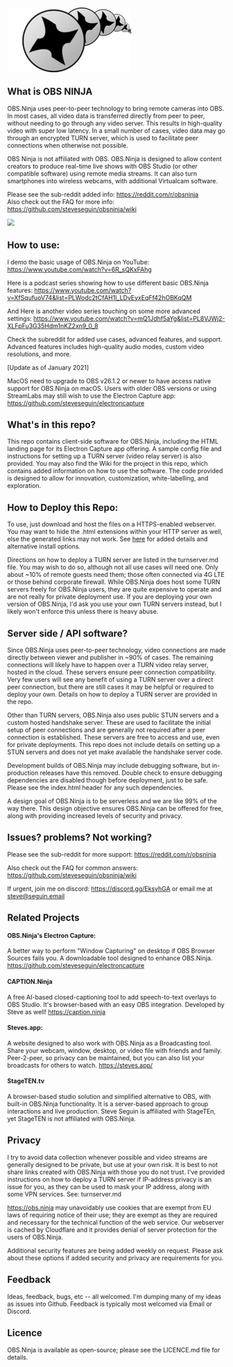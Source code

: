 
<img src="images/obsNinja_logo_full.png" alt="Logo by brimace" data-canonical-src="https://gyazo.com/eb5c5741b6a9a16c692170a41a49c858.png" height="150" />

## What is OBS NINJA
OBS.Ninja uses peer-to-peer technology to bring remote cameras into OBS. In most cases, all video data is transferred directly from peer to peer, without needing to go through any video server. This results in high-quality video with super low latency. In a small number of cases, video data may go through an encrypted TURN server, which is used to facilitate peer connections when otherwise not possible.

OBS Ninja is not affiliated with OBS. OBS.Ninja is designed to allow content creators to produce real-time live shows with OBS Studio (or other compatible software) using remote media streams. It can also turn smartphones into wireless webcams, with additional Virtualcam software. 

Please see the sub-reddit added info: https://reddit.com/r/obsninja  
Also check out the FAQ for more info: https://github.com/steveseguin/obsninja/wiki

<img src="https://user-images.githubusercontent.com/2575698/94018108-34b1de00-fd7e-11ea-8c7d-df001253b60d.png" data-canonical-src="https://gyazo.com/eb5c5741b6a9a16c692170a41a49c858.png" height="300" />

## How to use:
I demo the basic usage of OBS.Ninja on YouTube: https://www.youtube.com/watch?v=6R_sQKxFAhg

Here is a podcast series showing how to use different basic OBS.Ninja features: https://www.youtube.com/watch?v=XfSqufuoV74&list=PLWodc2tCfAH1l_LDvEyxEqFf42hOBKqQM

And Here is another video series touching on some more advanced settings: https://www.youtube.com/watch?v=mQ1Jdhf5aYg&list=PL8VJWj2-XLFpFu3G35Hdm1nKZ2xn9_0_8

Check the subreddit for added use cases, advanced features, and support. Advanced features includes high-quality audio modes, custom video resolutions, and more.

[Update as of January 2021]

MacOS need to upgrade to OBS v26.1.2 or newer to have access native support for OBS.Ninja on macOS. Users with older OBS versions or using StreamLabs may still wish to use the Electron Capture app: https://github.com/steveseguin/electroncapture

## What's in this repo?
This repo contains client-side software for OBS.Ninja, including the HTML landing page for its Electron Capture app offering. A sample config file and instructions for setting up a TURN server (video relay server) is also provided. You may also find the Wiki for the project in this repo, which contains added information on how to use the software. The code provided is designed to allow for innovation, customization, white-labelling, and exploration.

## How to Deploy this Repo:
To use, just download and host the files on a HTTPS-enabled webserver. You may want to hide the .html extensions within your HTTP server as well, else the generated links may not work. See [here](https://github.com/steveseguin/obsninja/blob/master/install.md) for added details and alternative install options.

Directions on how to deploy a TURN server are listed in the turnserver.md file. You may wish to do so, although not all use cases will need one. Only about ~10% of remote guests need them; those often connected via 4G LTE or those behind corporate firewall. While OBS.Ninja does host some TURN servers freely for OBS.Ninja users, they are quite expensive to operate and are not really for private deployment use. If you are deploying your own version of OBS.Ninja, I'd ask you use your own TURN servers instead, but I likely won't enforce this unless there is heavy abuse.

## Server side / API software?
Since OBS.Ninja uses peer-to-peer technology, video connections are made directly between viewer and publisher in ~90% of cases. The remaining connections will likely have to happen over a TURN video relay server, hosted in the cloud. These servers ensure peer connection compatibility. Very few users will see any benefit of using a TURN server over a direct peer connection, but there are still cases it may be helpful or required to deploy your own. Details on how to deploy a TURN server are provided in the repo.

Other than TURN servers, OBS.Ninja also uses public STUN servers and a custom hosted handshake server. These are used to facilitate the initial setup of peer connections and are generally not required after a peer connection is established. These servers are free to access and use, even for private deployments. This repo does not include details on setting up a STUN servers and does not yet make available the handshake server code.

Development builds of OBS.Ninja may include debugging software, but in-production releases have this removed. Double check to ensure debugging dependencies are disabled though before deployment, just to be safe. Please see the index.html header for any such dependencies. 

A design goal of OBS.Ninja is to be serverless and we are like 99% of the way there. This design objective ensures OBS.Ninja can be offered for free, along with providing increased levels of security and privacy. 

## Issues? problems? Not working?

Please see the sub-reddit for more support: https://reddit.com/r/obsninja  

Also check out the FAQ for common answers: https://github.com/steveseguin/obsninja/wiki

If urgent, join me on discord: https://discord.gg/EksyhGA or email me at steve@seguin.email

## Related Projects
#### OBS.Ninja's Electron Capture:
A better way to perform "Window Capturing" on desktop if OBS Browser Sources fails you. A downloadable tool designed to enhance OBS.Ninja.
https://github.com/steveseguin/electroncapture

#### CAPTION.Ninja
A free AI-based closed-captioning tool to add speech-to-text overlays to OBS Studio. It's browser-based with an easy OBS integration. Developed by Steve as well! https://caption.ninja

#### Steves.app:
A website designed to also work with OBS.Ninja as a Broadcasting tool. Share your webcam, window, desktop, or video file with friends and family. Peer-2-peer, so privacy can be maintained, but you can also list your broadcasts for others to watch.
https://steves.app/

#### StageTEN.tv
A browser-based studio solution and simplified alternative to OBS, with built-in OBS.Ninja functionality. It is a server-based approach to group interactions and live production. Steve Seguin is affiliated with StageTEn, yet StageTEN is not affiliated with OBS.Ninja.

## Privacy
I try to avoid data collection whenever possible and video streams are generally designed to be private, but use at your own risk. It is best to not share links created with OBS.Ninja with those you do not trust. I've provided instructions on how to deploy a TURN server if IP-address privacy is an issue for you, as they can be used to mask your IP address, along with some VPN services. See: turnserver.md 

https://obs.ninja may unavoidably use cookies that are exempt from EU laws of requiring notice of their use; they are exempt as they are required and necessary for the technical function of the web service. Our webserver is cached by Cloudflare and it provides denial of server protection for the users of OBS.Ninja.

Additional security features are being added weekly on request. Please ask about these options if added security and privacy are requirements for you.

## Feedback
Ideas, feedback, bugs, etc -- all welcomed.  I'm dumping many of my ideas as issues into Github. Feedback is typically most welcomed via Email or Discord.

## Licence 
OBS.Ninja is available as open-source; please see the LICENCE.md file for details.
